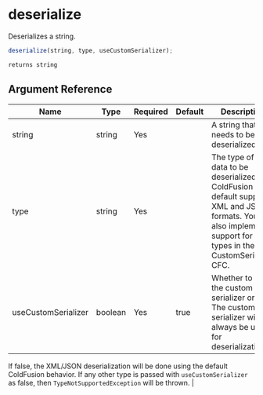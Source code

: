# deserialize

Deserializes a string.

```javascript
deserialize(string, type, useCustomSerializer);
```

```javascript
returns string
```

## Argument Reference

| Name | Type | Required | Default | Description |
| --- | --- | --- | --- | --- |
| string | string | Yes |  | A string that needs to be deserialized. |
| type | string | Yes |  | The type of the data to be deserialized. ColdFusion by default supports XML and JSON formats. You can also implement support for other types in the CustomSerializer CFC. |
| useCustomSerializer | boolean | Yes | true | Whether to use the custom serializer or not. The custom serializer will always be used for deserialization.
If false, the XML/JSON deserialization will be done using the default ColdFusion behavior.
If any other type is passed with `useCustomSerializer` as false, then `TypeNotSupportedException` will be thrown. |
